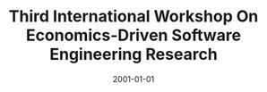 ---
title: "Third International Workshop On Economics-Driven Software Engineering Research"
date: 2001-01-01
venue: "Proceedings of the 23rd International Conference on Software Engineering, ICSE 2001, 12-19 May 2001, Toronto, Ontario, Canada"
paperurl: https://doi.org/10.1109/ICSE.2001.919170
authors: "Kevin J Sullivan, Mary Shaw, Barry W Boehm, David Notkin and Warren Harrison"
awards: ""
---